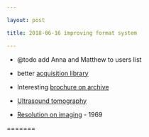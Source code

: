 ```yaml
---

layout: post

title: 2018-06-16 improving format system

---
```



-   @todo add Anna and Matthew to users list
-   better [acquisition library](/matty/20180516a/Readme.md)

-   Interesting [brochure on
    archive](https://ia601705.us.archive.org/17/items/Hewlett-Packard_Journal_Vol._34_No._10_1983-10_Hewlett-Packard/Hewlett-Packard_Journal_Vol._34_No._10_1983-10_Hewlett-Packard.pdf)

-   [Ultrasound
    tomography](https://archive.org/details/NASA_NTRS_Archive_19780004716)
-   [Resolution on
    imaging](https://lib.dr.iastate.edu/cgi/viewcontent.cgi?article=5139&context=rtd) -
    1969

=======

